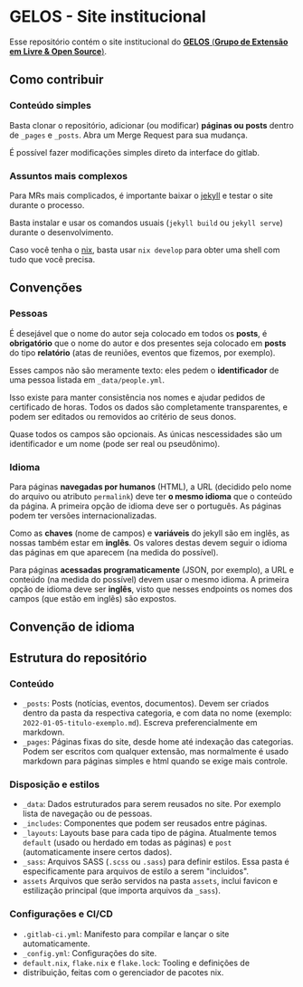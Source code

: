 # GELOS - Site institucional

Esse repositório contém o site institucional do [**GELOS** (**Grupo de Extensão
em Livre & Open Source**)](https://gelos.misterio.me).

## Como contribuir

### Conteúdo simples
Basta clonar o repositório, adicionar (ou modificar) **páginas ou posts**
dentro de `_pages` e `_posts`. Abra um Merge Request para sua mudança.

É possível fazer modificações simples direto da interface do gitlab.

### Assuntos mais complexos

Para MRs mais complicados, é importante baixar o
[jekyll](https://jekyllrb.com/) e testar o site durante o processo.

Basta instalar e usar os comandos usuais (`jekyll build` ou `jekyll serve`)
durante o desenvolvimento.

Caso você tenha o [nix](https://nixos.org/), basta usar `nix develop` para
obter uma shell com tudo que você precisa.

## Convenções

### Pessoas

É desejável que o nome do autor seja colocado em todos os **posts**, é
**obrigatório** que o nome do autor e dos presentes seja colocado em **posts**
do tipo **relatório** (atas de reuniões, eventos que fizemos, por exemplo).

Esses campos não são meramente texto: eles pedem o **identificador** de uma
pessoa listada em `_data/people.yml`.

Isso existe para manter consistência nos nomes e ajudar pedidos de certificado
de horas. Todos os dados são completamente transparentes, e podem ser editados
ou removidos ao critério de seus donos.

Quase todos os campos são opcionais. As únicas nescessidades são um
identificador e um nome (pode ser real ou pseudônimo).

### Idioma

Para páginas **navegadas por humanos** (HTML), a URL (decidido pelo nome do
arquivo ou atributo `permalink`) deve ter **o mesmo idioma** que o conteúdo da
página. A primeira opção de idioma deve ser o português. As páginas podem ter
versões internacionalizadas.

Como as **chaves** (nome de campos) e **variáveis** do jekyll são em inglês, as
nossas também estar em **inglês**. Os valores destas devem seguir o idioma das
páginas em que aparecem (na medida do possível).

Para páginas **acessadas programaticamente** (JSON, por exemplo), a URL e
conteúdo (na medida do possível) devem usar o mesmo idioma. A primeira opção de
idioma deve ser **inglês**, visto que nesses endpoints os nomes dos campos (que
estão em inglẽs) são expostos.

## Convenção de idioma

## Estrutura do repositório

### Conteúdo

- `_posts`: Posts (notícias, eventos, documentos). Devem ser criados dentro da
  pasta da respectiva categoria, e com data no nome (exemplo:
  `2022-01-05-titulo-exemplo.md`). Escreva preferencialmente em markdown.
- `_pages`: Páginas fixas do site, desde home até indexação das categorias.
  Podem ser escritos com qualquer extensão, mas normalmente é usado markdown
  para páginas simples e html quando se exige mais controle.

### Disposição e estilos
- `_data`: Dados estruturados para serem reusados no site. Por exemplo lista de
  navegação ou de pessoas.
- `_includes`: Componentes que podem ser reusados entre páginas.
- `_layouts`: Layouts base para cada tipo de página. Atualmente temos `default`
  (usado ou herdado em todas as páginas) e `post` (automaticamente insere
  certos dados).
- `_sass`: Arquivos SASS (`.scss` ou `.sass`) para definir estilos. Essa pasta
  é especificamente para arquivos de estilo a serem "incluidos".
- `assets` Arquivos que serão servidos na pasta `assets`, inclui favicon e
  estilização principal (que importa arquivos da `_sass`).

### Configurações e CI/CD
- `.gitlab-ci.yml`: Manifesto para compilar e lançar o site automaticamente.
- `_config.yml`: Configurações do site.
- `default.nix`, `flake.nix` e `flake.lock`: Tooling e definições de
- distribuição, feitas com o gerenciador de pacotes nix.

